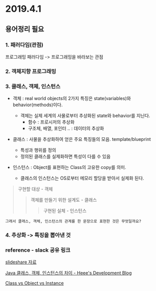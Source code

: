 # 2019.4.1 

## 용어정리 필요
### 1. 패러다임(관점)  
  프로그래밍 패러다임 -> 프로그래밍을 바라보는 관점

### 2. 객체지향 프로그래밍  

### 3. 클래스, 객체, 인스턴스  

* 객체 : real world objects의 2가지 특징은 state(variables)와  behavior(methods)이다. 
  * 객체는 실제 세계의 사물로부터 추상화된 state와 behavior를 지닌다. 
    * 함수 : 프로시저의 추상화
    * 구조체, 배열, 포인터 .. : 데이터의 추상화 

* 클래스 : 사물을 추상화하여 얻은 주요 특징들의 모음. template/blueprint
    * 특성과 행위를 정의
    * 정의된 클래스를 실제화하면 특성이 다를 수 있음

* 인스턴스 : Object를 표현하는 Class의 고유한 copy를 의미. 
    * 클래스의 인스턴스는 OS로부터 메모리 할당을 받아서 실제화 된다.
> 구현할 대상 - 객체
> > 객체를 만들기 위한 설계도 - 클래스 
> >
> > > 구현된 실체 - 인스턴스

`그래서 클래스, 객체, 인스턴스의 관계를 한 문장으로 표현한 것은 무엇일까요?`

### 4. 추상화 -> 특징을 뽑아낸 것 


### reference - slack 공유 링크

[slideshare 자료](https://www.slideshare.net/plusjune/ss-46109239)

[Java 클래스, 객체, 인스턴스의 차이 - Heee's Development Blog](https://gmlwjd9405.github.io/2018/09/17/class-object-instance.html)

[Class vs Object vs Instance](https://alfredjava.wordpress.com/2008/07/08/class-vs-object-vs-instance/)
